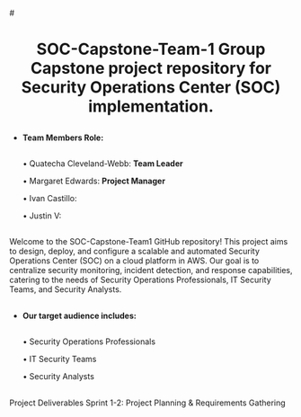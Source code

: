 #<h1 align="center"> SOC-Capstone-Team-1
Group Capstone project repository for Security Operations Center (SOC) implementation.
##
- **Team Members Role:**
   ##
  
     • Quatecha Cleveland-Webb: **Team Leader**

     • Margaret Edwards: **Project Manager**

     • Ivan Castillo: 

     • Justin V: 

  
##
Welcome to the SOC-Capstone-Team1 GitHub repository! This project aims to design, deploy, and configure a scalable and automated Security Operations Center (SOC) on a cloud platform in AWS. Our goal is to centralize security monitoring, incident detection, and response capabilities, catering to the needs of Security Operations Professionals, IT Security Teams, and Security Analysts.
##

- **Our target audience includes:**
  ##
    • Security Operations Professionals
  
    • IT Security Teams
  
    • Security Analysts


##
Project Deliverables
Sprint 1-2: Project Planning & Requirements Gathering
